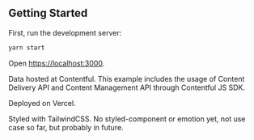 ## Getting Started

First, run the development server:

```bash
yarn start
```

Open [https://localhost:3000](https://localhost:3000).

Data hosted at Contentful. This example includes the usage of Content Delivery API and Content Management API through Contentful JS SDK.

Deployed on Vercel.

Styled with TailwindCSS. No styled-component or emotion yet, not use case so far, but probably in future.
